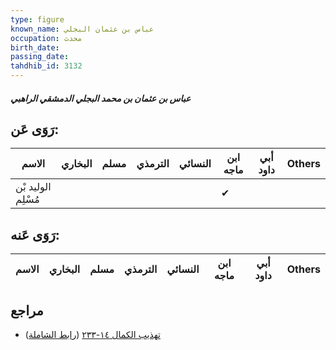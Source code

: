 ```yaml
---
type: figure
known_name: عباس بن عثمان البجلي
occupation: محدث
birth_date:
passing_date:
tahdhib_id: 3132
---
```

##### عباس بن عثمان بن محمد البجلي الدمشقي الراهبي

## رَوَى عَن:
| الاسم              | البخاري | مسلم | الترمذي | النسائي | ابن ماجه | أبي داود | Others |
| ------------------ | ------- | ---- | ------- | ------- | -------- | -------- | ------ |
| الوليد بْن مُسْلِم |         |      |         |         | ✔        |          |        |
## رَوَى عَنه:
| الاسم | البخاري | مسلم | الترمذي | النسائي | ابن ماجه | أبي داود | Others |
| ----- | ------- | ---- | ------- | ------- | -------- | -------- | ------ |
## مراجع
- [تهذيب الكمال ١٤-٢٣٣](obsidian://open?vault=Tahdhib-al-Kamal&file=Figures/٣١٣٢-عباس%20بن%20عثمان%20بن%20محمد%20البجلي%20الدمشقي%20الراهبي) ([رابط الشاملة](https://shamela.ws/book/3722/7161))